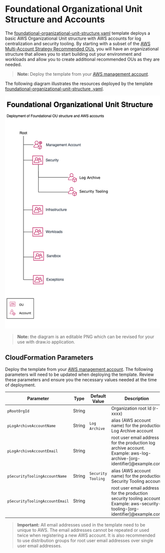 # Foundational Organizational Unit Structure and Accounts

The [foundational-organizational-unit-structure.yaml](./foundational-organizational-unit-structure.yaml) template
 deploys a basic AWS Organizational Unit structure with AWS accounts for log centralization and security tooling. By starting with a subset of the [AWS Multi-Account Strategy Recommended OUs](https://docs.aws.amazon.com/whitepapers/latest/organizing-your-aws-environment/recommended-ous-and-accounts.html), you will have an organizational structure that allows you to start building out your environment and workloads and allow you to create additional recommended OUs as they are needed.

> **Note:** Deploy the template from your [AWS management account](https://docs.aws.amazon.com/organizations/latest/userguide/orgs_getting-started_concepts.html).

The following diagram illustrates the resources deployed by the template [foundational-organizational-unit-structure
.yaml](./foundational-organizational-unit-structure.yaml).

![Reference Architecture](./ref-arch-diagram.drawio.png)

> **Note:** the diagram is an editable PNG which can be revised for your use with draw.io application.

## CloudFormation Parameters

Deploy the template from your [AWS management account](https://docs.aws.amazon.com/organizations/latest/userguide/orgs_getting-started_concepts.html). The following parameters will need to be updated when deploying the template. Review these parameters and ensure you the necessary values needed at the time of deployment.

| Parameter | Type | Default Value | Description |
| --------- | ---- | ------------- | ----------- |
| `pRootOrgId` | String |  | Organization root Id (r-xxxx) |
| `pLogArchiveAccountName` | String | `Log Archive` | alias (AWS account name) for the production Log Archive account |
| `pLogArchiveAccountEmail` | String |  | root user email address for the production log archive account. Example: aws-log-archive-[org-identifier]@example.com|
| `pSecurityToolingAccountName` | String | `Security Tooling` | alias (AWS account name) for the production Security Tooling account |
| `pSecurityToolingAccountEmail` | String |  | root user email address for the production security tooling account. Example: aws-security-tooling-[org-identifier]@example.com |

> **Important:** All email addresses used in the template need to be unique to AWS. The email addresses cannot be repeated or used twice when registering a new AWS account. It is also recommended to use distribution groups for root user email addresses over single user email addresses.
